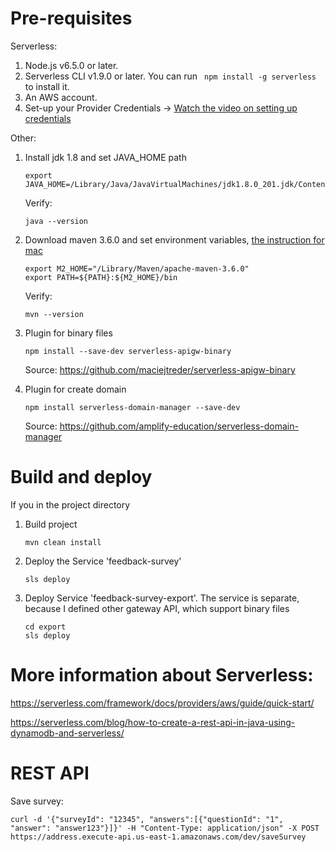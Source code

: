 # Pre-requisites

Serverless:
1. Node.js v6.5.0 or later.
2. Serverless CLI v1.9.0 or later. You can run ``` npm install -g serverless``` to install it.
3. An AWS account. 
4. Set-up your Provider Credentials -> [Watch the video on setting up credentials](https://www.youtube.com/watch?v=KngM5bfpttA)

Other:
1. Install jdk 1.8 and set JAVA_HOME path
    ```
    export JAVA_HOME=/Library/Java/JavaVirtualMachines/jdk1.8.0_201.jdk/Contents/Home
    ```
    
    Verify:
    ```
    java --version
    ```
    
2. Download maven 3.6.0 and set environment variables, [the instruction for mac](https://hathaway.cc/2008/06/how-to-edit-your-path-environment-variables-on-mac/)
    ```
    export M2_HOME="/Library/Maven/apache-maven-3.6.0"
    export PATH=${PATH}:${M2_HOME}/bin
    ```
    
    Verify:
    ```
    mvn --version
    ```
    
3. Plugin for binary files
    ```
    npm install --save-dev serverless-apigw-binary
    ```
    Source: https://github.com/maciejtreder/serverless-apigw-binary
    
4. Plugin for create domain
    ```
    npm install serverless-domain-manager --save-dev
    ```
    Source: https://github.com/amplify-education/serverless-domain-manager
    
# Build and deploy
If you in the project directory
1. Build project
    ```
    mvn clean install
    ```
2. Deploy the Service 'feedback-survey'
    ```
    sls deploy
    ```
3. Deploy Service 'feedback-survey-export'. The service is separate, because I defined other gateway API, which support binary files
    ```
    cd export
    sls deploy
    ```

# More information about Serverless:

https://serverless.com/framework/docs/providers/aws/guide/quick-start/

https://serverless.com/blog/how-to-create-a-rest-api-in-java-using-dynamodb-and-serverless/


# REST API

Save survey:
```
curl -d '{"surveyId": "12345", "answers":[{"questionId": "1", "answer": "answer123"}]}' -H "Content-Type: application/json" -X POST https://address.execute-api.us-east-1.amazonaws.com/dev/saveSurvey
```
